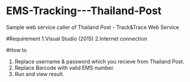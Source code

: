 # EMS-Tracking---Thailand-Post

Sample web service caller of Thailand Post - Track&Trace Web Service

#Requirement
1.Visual Studio (2015)
2.Internet connection

#How to
1. Replace username & password which you recieve from Thailand Post.
2. Replace Barcode with valid EMS number.
3. Run and view result.